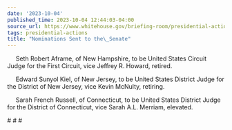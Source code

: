 ```yaml
---
date: '2023-10-04'
published_time: 2023-10-04 12:44:03-04:00
source_url: https://www.whitehouse.gov/briefing-room/presidential-actions/2023/10/04/nominations-sent-to-the-senate-125/
tags: presidential-actions
title: "Nominations Sent to the\_Senate"
---
```

 
     Seth Robert Aframe, of New Hampshire, to be United States Circuit
Judge for the First Circuit, vice Jeffrey R. Howard, retired.

     Edward Sunyol Kiel, of New Jersey, to be United States District
Judge for the District of New Jersey, vice Kevin McNulty, retiring.

     Sarah French Russell, of Connecticut, to be United States District
Judge for the District of Connecticut, vice Sarah A.L. Merriam,
elevated.

\# \# \#
